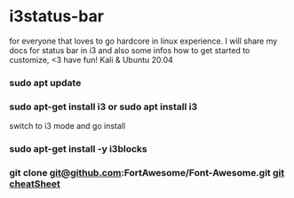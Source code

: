 # i3status-bar
for everyone that loves to go hardcore in linux experience. I will share my docs for status bar in i3 and also some infos how to get started to customize,   &lt;3 have fun! Kali  &amp; Ubuntu 20.04

### sudo apt update
### sudo apt-get install i3     or      sudo apt install i3 

switch to i3 mode and go install
### sudo apt-get install -y i3blocks
### git clone git@github.com:FortAwesome/Font-Awesome.git [git](https://github.com/FortAwesome/Font-Awesome) [cheatSheet](https://fontawesome.com/v4/cheatsheet/)
